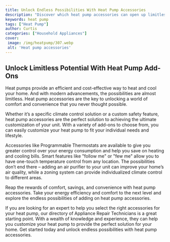 ```yaml
---
title: Unlock Endless Possibilities With Heat Pump Accessories
description: "Discover which heat pump accessories can open up limitless possibilities for your home Learn how to choose the best accessories and get the most out of your heat pump system"
keywords: heat pump
tags: ["Heat Pump"]
author: Curtis
categories: ["Household Appliances"]
cover: 
 image: /img/heatpump/307.webp
 alt: 'Heat pump accessories'
---
```

## Unlock Limitless Potential With Heat Pump Add-Ons
Heat pumps provide an efficient and cost-effective way to heat and cool your home. And with modern advancements, the possibilities are almost limitless. Heat pump accessories are the key to unlocking a world of comfort and convenience that you never thought possible.

Whether it’s a specific climate control solution or a custom safety feature, heat pump accessories are the perfect solution to achieving the ultimate customization of your unit. With a variety of add-ons to choose from, you can easily customize your heat pump to fit your individual needs and lifestyle.

Accessories like Programmable Thermostats are available to give you greater control over your energy consumption and help you save on heating and cooling bills. Smart features like "follow me" or "few me" allow you to have one-touch temperature control from any location. The possibilities don’t end there – adding an air purifier to your unit can improve your home’s air quality, while a zoning system can provide individualized climate control to different areas.

Reap the rewards of comfort, savings, and convenience with heat pump accessories. Take your energy efficiency and comfort to the next level and explore the endless possibilities of adding on heat pump accessories.

If you are looking for an expert to help you select the right accessories for your heat pump, our directory of Appliance Repair Technicians is a great starting point. With a wealth of knowledge and experience, they can help you customize your heat pump to provide the perfect solution for your home. Get started today and unlock endless possibilities with heat pump accessories.
